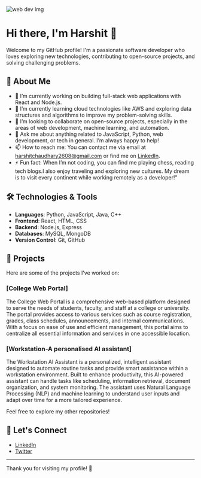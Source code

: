  ![web dev img](https://github.com/user-attachments/assets/7ff72aaf-6d58-4755-90f2-8994dc15597e)

 # Hi there, I'm Harshit 👋

Welcome to my GitHub profile! I'm a passionate software developer who loves exploring new technologies, contributing to open-source projects, and solving challenging problems.

## 🚀 About Me

- 🔭 I’m currently working on building full-stack web applications with React and Node.js.
- 🌱 I’m currently learning cloud technologies like AWS and exploring data structures and algorithms to improve my problem-solving skills.
- 👯 I’m looking to collaborate on open-source projects, especially in the areas of web development, machine learning, and automation.
- 💬 Ask me about anything related to JavaScript, Python, web development, or tech in general. I’m always happy to help!
- 📫 How to reach me: You can contact me via email at harshitchaudhary2608@gmail.com or find me on [LinkedIn](www.linkedin.com/in/harshit-chaudhary-43aab5220).
- ⚡ Fun fact: When I’m not coding, you can find me playing chess, reading tech blogs.I also enjoy traveling and exploring new cultures. My dream is to visit every continent while working remotely as a 
     developer!"


## 🛠️ Technologies & Tools

- **Languages**: Python, JavaScript, Java, C++
- **Frontend**: React, HTML, CSS
- **Backend**: Node.js, Express
- **Databases**: MySQL, MongoDB
- **Version Control**: Git, GitHub

## 📂 Projects

Here are some of the projects I've worked on:

### [College Web Portal]
The College Web Portal is a comprehensive web-based platform designed to serve the needs of students, faculty, and staff at a college or university. The portal provides access to various services such as course registration, grades, class schedules, announcements, and internal communications. With a focus on ease of use and efficient management, this portal aims to centralize all essential information and services in one accessible location.

### [Workstation-A personalised AI assistant]
The Workstation AI Assistant is a personalized, intelligent assistant designed to automate routine tasks and provide smart assistance within a workstation environment. Built to enhance productivity, this AI-powered assistant can handle tasks like scheduling, information retrieval, document organization, and system monitoring. The assistant uses Natural Language Processing (NLP) and machine learning to understand user inputs and adapt over time for a more tailored experience.


Feel free to explore my other repositories!

## 🤝 Let's Connect

- [LinkedIn](www.linkedin.com/in/harshit-chaudhary-43aab5220)
- [Twitter](https://x.com/chaudhary__2002)

---

Thank you for visiting my profile! 🚀


